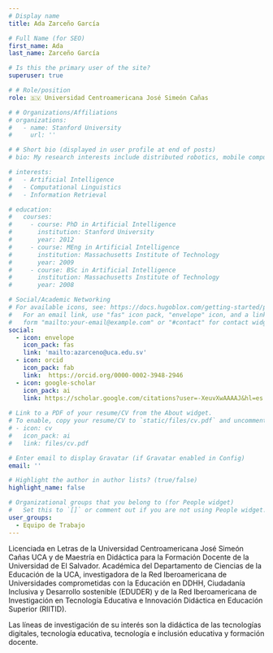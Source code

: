 ```yaml
---
# Display name
title: Ada Zarceño García

# Full Name (for SEO)
first_name: Ada
last_name: Zarceño García

# Is this the primary user of the site?
superuser: true

# # Role/position
role: 🇸🇻 Universidad Centroamericana José Simeón Cañas

# # Organizations/Affiliations
# organizations:
#   - name: Stanford University
#     url: ''

# # Short bio (displayed in user profile at end of posts)
# bio: My research interests include distributed robotics, mobile computing and programmable matter.

# interests:
#   - Artificial Intelligence
#   - Computational Linguistics
#   - Information Retrieval

# education:
#   courses:
#     - course: PhD in Artificial Intelligence
#       institution: Stanford University
#       year: 2012
#     - course: MEng in Artificial Intelligence
#       institution: Massachusetts Institute of Technology
#       year: 2009
#     - course: BSc in Artificial Intelligence
#       institution: Massachusetts Institute of Technology
#       year: 2008

# Social/Academic Networking
# For available icons, see: https://docs.hugoblox.com/getting-started/page-builder/#icons
#   For an email link, use "fas" icon pack, "envelope" icon, and a link in the
#   form "mailto:your-email@example.com" or "#contact" for contact widget.
social:
  - icon: envelope
    icon_pack: fas
    link: 'mailto:azarceno@uca.edu.sv'
  - icon: orcid
    icon_pack: fab
    link:  https://orcid.org/0000-0002-3948-2946 
  - icon: google-scholar
    icon_pack: ai
    link: https://scholar.google.com/citations?user=-XeuvXwAAAAJ&hl=es
  
# Link to a PDF of your resume/CV from the About widget.
# To enable, copy your resume/CV to `static/files/cv.pdf` and uncomment the lines below.
# - icon: cv
#   icon_pack: ai
#   link: files/cv.pdf

# Enter email to display Gravatar (if Gravatar enabled in Config)
email: ''

# Highlight the author in author lists? (true/false)
highlight_name: false

# Organizational groups that you belong to (for People widget)
#   Set this to `[]` or comment out if you are not using People widget.
user_groups:
  - Equipo de Trabajo
---
```


Licenciada en Letras de la Universidad Centroamericana José Simeón Cañas UCA y de Maestría en Didáctica para la Formación Docente de la Universidad de El Salvador. Académica del Departamento de Ciencias de la Educación de la UCA, investigadora de la Red Iberoamericana de Universidades comprometidas con la Educación en DDHH, Ciudadanía Inclusiva y Desarrollo sostenible (EDUDER) y de  la Red Iberoamericana de Investigación en Tecnología Educativa e Innovación Didáctica en Educación Superior (RIITID).

Las líneas de investigación de su interés son la didáctica de las tecnologías digitales, tecnología educativa, tecnología e inclusión educativa y formación docente.
